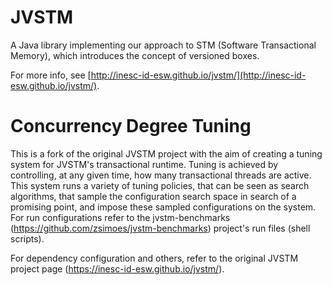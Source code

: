 JVSTM
=====

A Java library implementing our approach to STM (Software Transactional Memory), which introduces the concept of versioned boxes.

For more info, see [http://inesc-id-esw.github.io/jvstm/](http://inesc-id-esw.github.io/jvstm/).


Concurrency Degree Tuning
=========================

This is a fork of the original JVSTM project with the aim of creating a tuning system for JVSTM's transactional runtime. Tuning is achieved by controlling, at any given time, how many transactional threads are active. This system runs a variety of tuning policies, that can be seen as search algorithms, that sample the configuration search space in search of a promising point, and impose these sampled configurations on the system. For run configurations refer to the jvstm-benchmarks (<https://github.com/zsimoes/jvstm-benchmarks>) project's run files (shell scripts).

For dependency configuration and others, refer to the original JVSTM project page (<https://inesc-id-esw.github.io/jvstm/>).
